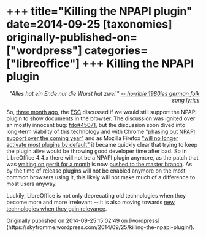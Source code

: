 +++
title="Killing the NPAPI plugin"
date=2014-09-25
[taxonomies]
originally-published-on=["wordpress"]
categories=["libreoffice"]
+++
Killing the NPAPI plugin
========================

<p style="text-align:right;"><em>"Alles hat ein Ende nur die Wurst hat zwei."</em>
<a href="http://www.youtube.com/watch?v=r8PPYNxhLCU"><em> -- horrible 1980ies german folk song lyrics</em></a></p>
<p style="text-align:left;">So, <a href="http://lists.freedesktop.org/archives/libreoffice/2014-June/061914.html">three month ago</a>, the <a href="https://wiki.documentfoundation.org/ESC">ESC</a> discussed if we would still support the NPAPI plugin to show documents in the browser. The discussion was ignited over an mostly innocent bug: <a href="https://bugs.freedesktop.org/show_bug.cgi?id=45071">fdo#45071</a>, but the discussion soon dived into long-term viability of this technology and with Chrome <a href="http://blog.chromium.org/2013/09/saying-goodbye-to-our-old-friend-npapi.html">"phasing out NPAPI support over the coming year"</a> and as Mozilla Firefox <a href="https://blog.mozilla.org/futurereleases/2013/09/24/plugin-activation-in-firefox/">"will no longer activate most plugins by default"</a> it became quickly clear that trying to keep the plugin alive would be throwing good developer time after bad. So in LibreOffice 4.4.x there will not be a NPAPI plugin anymore, as the patch that was <a href="https://gerrit.libreoffice.org/#/c/10757/">waiting on gerrit for a month</a> is now <a href="https://gerrit.libreoffice.org/gitweb?p=core.git;a=commit;h=496bc3cd6c037360632c33471c4622a095cdcadd">pushed to the master branch</a>. As by the time of release plugins will not be enabled anymore on the most common browsers using it, this likely will not make much of a difference to most users anyway.</p>
<p style="text-align:left;">Luckily, LibreOffice is not only deprecating old technologies when they become more and more irrelevant -- it is also moving towards <a href="http://blog.documentfoundation.org/2014/09/04/tender-for-base-framework-for-an-android-version-of-libreoffice-with-basic-editing-capabilities-201409-01/">new technologies when they gain relevance</a>.</p>
Originally published on 2014-09-25 15:02:49 on [wordpress](https://skyfromme.wordpress.com/2014/09/25/killing-the-npapi-plugin/).

